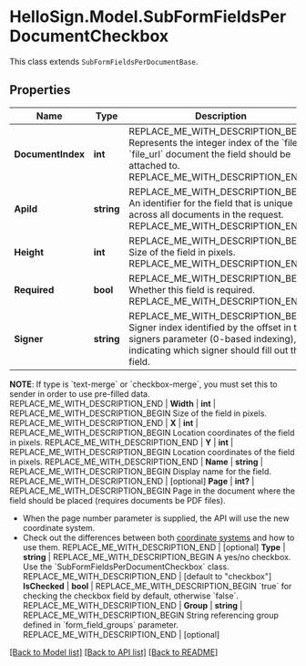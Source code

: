 # HelloSign.Model.SubFormFieldsPerDocumentCheckbox
This class extends `SubFormFieldsPerDocumentBase`.

## Properties

Name | Type | Description | Notes
------------ | ------------- | ------------- | -------------
**DocumentIndex** | **int** | REPLACE_ME_WITH_DESCRIPTION_BEGIN Represents the integer index of the &#x60;file&#x60; or &#x60;file_url&#x60; document the field should be attached to. REPLACE_ME_WITH_DESCRIPTION_END | 
**ApiId** | **string** | REPLACE_ME_WITH_DESCRIPTION_BEGIN An identifier for the field that is unique across all documents in the request. REPLACE_ME_WITH_DESCRIPTION_END | 
**Height** | **int** | REPLACE_ME_WITH_DESCRIPTION_BEGIN Size of the field in pixels. REPLACE_ME_WITH_DESCRIPTION_END | 
**Required** | **bool** | REPLACE_ME_WITH_DESCRIPTION_BEGIN Whether this field is required. REPLACE_ME_WITH_DESCRIPTION_END | 
**Signer** | **string** | REPLACE_ME_WITH_DESCRIPTION_BEGIN Signer index identified by the offset in the signers parameter (0-based indexing), indicating which signer should fill out the field.

**NOTE**: If type is &#x60;text-merge&#x60; or &#x60;checkbox-merge&#x60;, you must set this to sender in order to use pre-filled data. REPLACE_ME_WITH_DESCRIPTION_END | 
**Width** | **int** | REPLACE_ME_WITH_DESCRIPTION_BEGIN Size of the field in pixels. REPLACE_ME_WITH_DESCRIPTION_END | 
**X** | **int** | REPLACE_ME_WITH_DESCRIPTION_BEGIN Location coordinates of the field in pixels. REPLACE_ME_WITH_DESCRIPTION_END | 
**Y** | **int** | REPLACE_ME_WITH_DESCRIPTION_BEGIN Location coordinates of the field in pixels. REPLACE_ME_WITH_DESCRIPTION_END | 
**Name** | **string** | REPLACE_ME_WITH_DESCRIPTION_BEGIN Display name for the field. REPLACE_ME_WITH_DESCRIPTION_END | [optional] 
**Page** | **int?** | REPLACE_ME_WITH_DESCRIPTION_BEGIN Page in the document where the field should be placed (requires documents be PDF files).

- When the page number parameter is supplied, the API will use the new coordinate system.
- Check out the differences between both [coordinate systems](https://faq.hellosign.com/hc/en-us/articles/217115577) and how to use them. REPLACE_ME_WITH_DESCRIPTION_END | [optional] 
**Type** | **string** | REPLACE_ME_WITH_DESCRIPTION_BEGIN A yes/no checkbox. Use the &#x60;SubFormFieldsPerDocumentCheckbox&#x60; class. REPLACE_ME_WITH_DESCRIPTION_END | [default to "checkbox"]
**IsChecked** | **bool** | REPLACE_ME_WITH_DESCRIPTION_BEGIN &#x60;true&#x60; for checking the checkbox field by default, otherwise &#x60;false&#x60;. REPLACE_ME_WITH_DESCRIPTION_END | 
**Group** | **string** | REPLACE_ME_WITH_DESCRIPTION_BEGIN String referencing group defined in &#x60;form_field_groups&#x60; parameter. REPLACE_ME_WITH_DESCRIPTION_END | [optional] 

[[Back to Model list]](../README.md#documentation-for-models) [[Back to API list]](../README.md#documentation-for-api-endpoints) [[Back to README]](../README.md)

